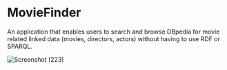 # MovieFinder
An application that enables users to search and browse DBpedia for movie related linked data (movies, directors, actors) without having to use RDF or SPARQL.

![Screenshot (223)](https://user-images.githubusercontent.com/82124056/230632589-d97b7cca-d5b6-4abf-ba14-da2ec41e6307.png)
